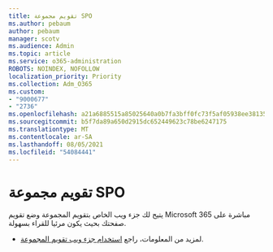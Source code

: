 ```yaml
---
title: تقويم مجموعة SPO
ms.author: pebaum
author: pebaum
manager: scotv
ms.audience: Admin
ms.topic: article
ms.service: o365-administration
ROBOTS: NOINDEX, NOFOLLOW
localization_priority: Priority
ms.collection: Adm_O365
ms.custom:
- "9000677"
- "2736"
ms.openlocfilehash: a21a6885515a85025640a0b7fa3bff0fc73f5af05938ee38135636772e869391
ms.sourcegitcommit: b5f7da89a650d2915dc652449623c78be6247175
ms.translationtype: MT
ms.contentlocale: ar-SA
ms.lasthandoff: 08/05/2021
ms.locfileid: "54084441"
---
```

# <a name="spo-group-calendar"></a>تقويم مجموعة SPO

يتيح لك جزء ويب الخاص بتقويم المجموعة وضع تقويم Microsoft 365 مباشرة على صفحتك بحيث يكون مرئيا للقراء بسهولة.
- لمزيد من المعلومات، راجع [استخدام جزء ويب تقويم المجموعة](https://support.microsoft.com/en-us/office/use-the-group-calendar-web-part-eaf3c04d-5699-48cb-8b5e-3caa887d51ce?ui=en-us&rs=en-us&ad=us).

